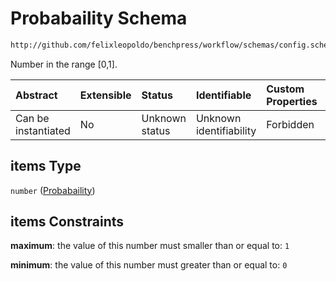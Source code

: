 # Probabaility Schema

```txt
http://github.com/felixleopoldo/benchpress/workflow/schemas/config.schema.json#/definitions/flexprob/anyOf/1/items
```

Number in the range \[0,1].

| Abstract            | Extensible | Status         | Identifiable            | Custom Properties | Additional Properties | Access Restrictions | Defined In                                                       |
| :------------------ | :--------- | :------------- | :---------------------- | :---------------- | :-------------------- | :------------------ | :--------------------------------------------------------------- |
| Can be instantiated | No         | Unknown status | Unknown identifiability | Forbidden         | Allowed               | none                | [config.schema.json*](config.schema.json "open original schema") |

## items Type

`number` ([Probabaility](config-definitions-numbers-in-the-range-01-anyof-probability-list-probabaility.md))

## items Constraints

**maximum**: the value of this number must smaller than or equal to: `1`

**minimum**: the value of this number must greater than or equal to: `0`
